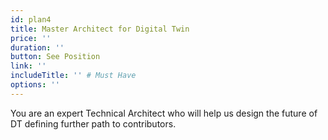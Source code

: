 ```yaml
---
id: plan4
title: Master Architect for Digital Twin
price: ''
duration: ''
button: See Position
link: ''
includeTitle: '' # Must Have
options: ''
---
```


You are an expert Technical Architect who will help us design the future of DT defining further path to contributors.

<!-- Passion at bringing a positive change to the world, Fluency in at least 2 dev languages, Understanding of what it takes to develop a large scale high tech infrastructure product, Fluent in English, Understand & follow Pareto 20/80 rule -->